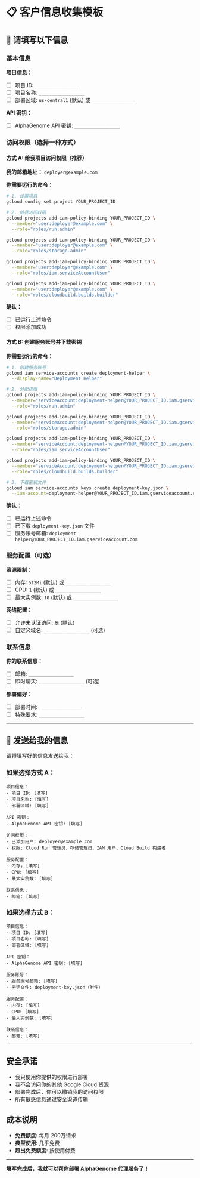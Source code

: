 # 📋 客户信息收集模板

## 🎯 **请填写以下信息**

### 基本信息

**项目信息：**
- [ ] 项目 ID: `_________________`
- [ ] 项目名称: `_________________`
- [ ] 部署区域: `us-central1` (默认) 或 `_________________`

**API 密钥：**
- [ ] AlphaGenome API 密钥: `_________________`

### 访问权限（选择一种方式）

#### 方式 A: 给我项目访问权限（推荐）

**我的邮箱地址：** `deployer@example.com`

**你需要运行的命令：**
```bash
# 1. 设置项目
gcloud config set project YOUR_PROJECT_ID

# 2. 给我访问权限
gcloud projects add-iam-policy-binding YOUR_PROJECT_ID \
  --member="user:deployer@example.com" \
  --role="roles/run.admin"

gcloud projects add-iam-policy-binding YOUR_PROJECT_ID \
  --member="user:deployer@example.com" \
  --role="roles/storage.admin"

gcloud projects add-iam-policy-binding YOUR_PROJECT_ID \
  --member="user:deployer@example.com" \
  --role="roles/iam.serviceAccountUser"

gcloud projects add-iam-policy-binding YOUR_PROJECT_ID \
  --member="user:deployer@example.com" \
  --role="roles/cloudbuild.builds.builder"
```

**确认：**
- [ ] 已运行上述命令
- [ ] 权限添加成功

#### 方式 B: 创建服务账号并下载密钥

**你需要运行的命令：**
```bash
# 1. 创建服务账号
gcloud iam service-accounts create deployment-helper \
  --display-name="Deployment Helper"

# 2. 分配权限
gcloud projects add-iam-policy-binding YOUR_PROJECT_ID \
  --member="serviceAccount:deployment-helper@YOUR_PROJECT_ID.iam.gserviceaccount.com" \
  --role="roles/run.admin"

gcloud projects add-iam-policy-binding YOUR_PROJECT_ID \
  --member="serviceAccount:deployment-helper@YOUR_PROJECT_ID.iam.gserviceaccount.com" \
  --role="roles/storage.admin"

gcloud projects add-iam-policy-binding YOUR_PROJECT_ID \
  --member="serviceAccount:deployment-helper@YOUR_PROJECT_ID.iam.gserviceaccount.com" \
  --role="roles/iam.serviceAccountUser"

gcloud projects add-iam-policy-binding YOUR_PROJECT_ID \
  --member="serviceAccount:deployment-helper@YOUR_PROJECT_ID.iam.gserviceaccount.com" \
  --role="roles/cloudbuild.builds.builder"

# 3. 下载密钥文件
gcloud iam service-accounts keys create deployment-key.json \
  --iam-account=deployment-helper@YOUR_PROJECT_ID.iam.gserviceaccount.com
```

**确认：**
- [ ] 已运行上述命令
- [ ] 已下载 `deployment-key.json` 文件
- [ ] 服务账号邮箱: `deployment-helper@YOUR_PROJECT_ID.iam.gserviceaccount.com`

### 服务配置（可选）

**资源限制：**
- [ ] 内存: `512Mi` (默认) 或 `_________________`
- [ ] CPU: `1` (默认) 或 `_________________`
- [ ] 最大实例数: `10` (默认) 或 `_________________`

**网络配置：**
- [ ] 允许未认证访问: `是` (默认)
- [ ] 自定义域名: `_________________` (可选)

### 联系信息

**你的联系信息：**
- [ ] 邮箱: `_________________`
- [ ] 即时聊天: `_________________` (可选)

**部署偏好：**
- [ ] 部署时间: `_________________`
- [ ] 特殊要求: `_________________`

---

## 📧 **发送给我的信息**

请将填写好的信息发送给我：

### 如果选择方式 A：

```
项目信息：
- 项目 ID: [填写]
- 项目名称: [填写]
- 部署区域: [填写]

API 密钥：
- AlphaGenome API 密钥: [填写]

访问权限：
- 已添加用户: deployer@example.com
- 权限: Cloud Run 管理员、存储管理员、IAM 用户、Cloud Build 构建者

服务配置：
- 内存: [填写]
- CPU: [填写]
- 最大实例数: [填写]

联系信息：
- 邮箱: [填写]
```

### 如果选择方式 B：

```
项目信息：
- 项目 ID: [填写]
- 项目名称: [填写]
- 部署区域: [填写]

API 密钥：
- AlphaGenome API 密钥: [填写]

服务账号：
- 服务账号邮箱: [填写]
- 密钥文件: deployment-key.json（附件）

服务配置：
- 内存: [填写]
- CPU: [填写]
- 最大实例数: [填写]

联系信息：
- 邮箱: [填写]
```

---

## **安全承诺**

- 我只使用你提供的权限进行部署
- 我不会访问你的其他 Google Cloud 资源
- 部署完成后，你可以撤销我的访问权限
- 所有敏感信息通过安全渠道传输

## **成本说明**

- **免费额度**: 每月 200万请求
- **典型使用**: 几乎免费
- **超出免费额度**: 按使用付费

---

**填写完成后，我就可以帮你部署 AlphaGenome 代理服务了！** 
